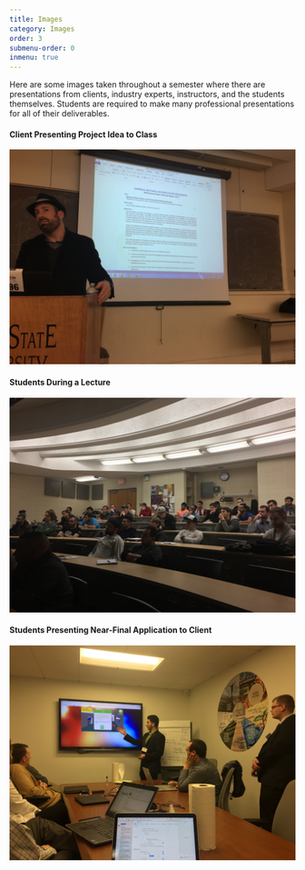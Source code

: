 ```yaml
---
title: Images
category: Images
order: 3
submenu-order: 0
inmenu: true
---
```


Here are some images taken throughout a semester where
there are presentations from clients, industry experts, instructors, and the
students themselves. Students are required to make many professional presentations
for all of their deliverables.

#### Client Presenting Project Idea to Class
![Client Presentation](/images/ClientPresentation.jpg "Client Presentation")

#### Students During a Lecture
![Student Lecture](/images/StudentsInLecture.jpg)

#### Students Presenting Near-Final Application to Client
![Students Presenting Final](/images/StudentsPresentingToClient.jpg)

